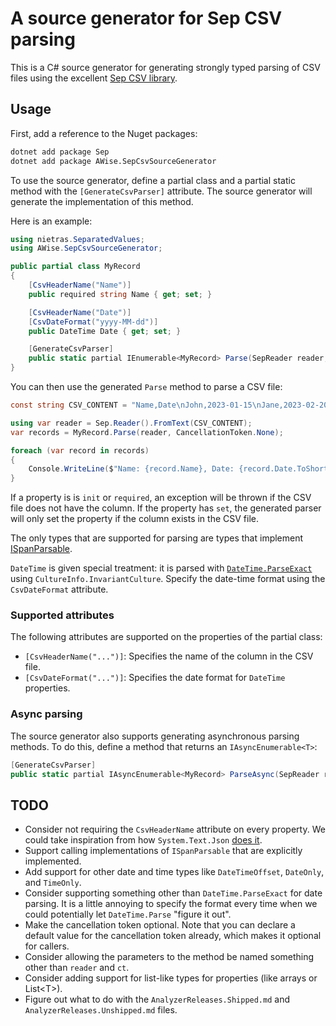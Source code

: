 # A source generator for Sep CSV parsing

This is a C# source generator for generating strongly typed parsing of CSV
files using the excellent [Sep CSV library](https://github.com/nietras/Sep).

## Usage

First, add a reference to the Nuget packages:

```sh
dotnet add package Sep
dotnet add package AWise.SepCsvSourceGenerator
```

To use the source generator, define a partial class and a partial static method with the `[GenerateCsvParser]` attribute.
The source generator will generate the implementation of this method.

Here is an example:

```csharp
using nietras.SeparatedValues;
using AWise.SepCsvSourceGenerator;

public partial class MyRecord
{
    [CsvHeaderName("Name")]
    public required string Name { get; set; }

    [CsvHeaderName("Date")]
    [CsvDateFormat("yyyy-MM-dd")]
    public DateTime Date { get; set; }

    [GenerateCsvParser]
    public static partial IEnumerable<MyRecord> Parse(SepReader reader, CancellationToken ct);
}
```

You can then use the generated `Parse` method to parse a CSV file:

```csharp
const string CSV_CONTENT = "Name,Date\nJohn,2023-01-15\nJane,2023-02-20";

using var reader = Sep.Reader().FromText(CSV_CONTENT);
var records = MyRecord.Parse(reader, CancellationToken.None);

foreach (var record in records)
{
    Console.WriteLine($"Name: {record.Name}, Date: {record.Date.ToShortDateString()}");
}
```

If a property is is `init` or `required`, an exception will be thrown if the CSV file does not have
the column. If the property has `set`, the generated parser will only set the property if the column
exists in the CSV file.

The only types that are supported for parsing are types that implement
[ISpanParsable](https://learn.microsoft.com/en-us/dotnet/api/system.ispanparsable-1).

`DateTime` is given special treatment: it is parsed with
[`DateTime.ParseExact`](https://learn.microsoft.com/en-us/dotnet/api/system.datetime.parseexact)
using `CultureInfo.InvariantCulture`. Specify the date-time format using the `CsvDateFormat` attribute.

### Supported attributes

The following attributes are supported on the properties of the partial class:

* `[CsvHeaderName("...")]`: Specifies the name of the column in the CSV file.
* `[CsvDateFormat("...")]`: Specifies the date format for `DateTime` properties.

### Async parsing

The source generator also supports generating asynchronous parsing methods. To do this, define a method that returns an `IAsyncEnumerable<T>`:

```csharp
[GenerateCsvParser]
public static partial IAsyncEnumerable<MyRecord> ParseAsync(SepReader reader, CancellationToken ct);
```

## TODO

* Consider not requiring the `CsvHeaderName` attribute on every property. We could take inspiration
  from how `System.Text.Json` [does it](https://learn.microsoft.com/en-us/dotnet/standard/serialization/system-text-json/customize-properties).
* Support calling implementations of `ISpanParsable` that are explicitly implemented.
* Add support for other date and time types like `DateTimeOffset`, `DateOnly`, and `TimeOnly`.
* Consider supporting something other than `DateTime.ParseExact` for date parsing. It is a little
  annoying to specify the format every time when we could potentially let `DateTime.Parse` "figure it out".
* Make the cancellation token optional. Note that you can declare a default value for the cancellation
  token already, which makes it optional for callers.
* Consider allowing the parameters to the method be named something other than `reader` and `ct`.
* Consider adding support for list-like types for properties (like arrays or List\<T\>).
* Figure out what to do with the `AnalyzerReleases.Shipped.md` and `AnalyzerReleases.Unshipped.md` files.
